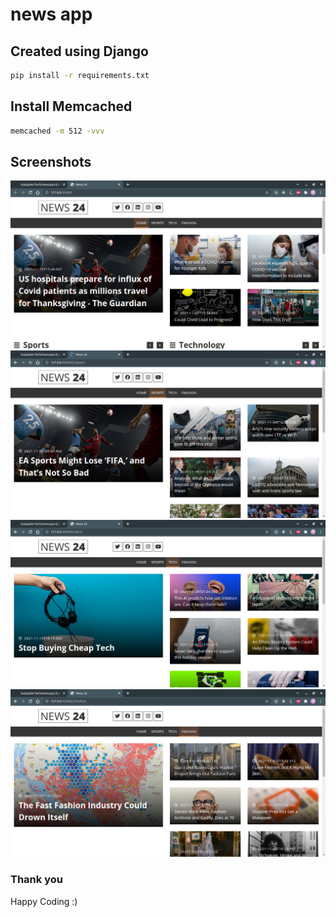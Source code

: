 # news app

## Created using Django

```bash
pip install -r requirements.txt
```

## Install Memcached
```bash
memcached -m 512 -vvv
```

## Screenshots
![Home page](assets/py-capstone1.png)
![Sports](assets/py-capstone2.png)
![Tech](assets/py-capstone3.png)
![Fashion](assets/py-capstone4.png)

### Thank you
Happy Coding :)

